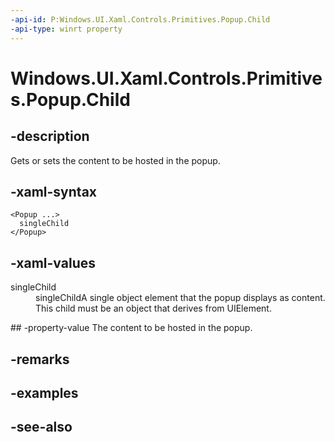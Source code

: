```yaml
---
-api-id: P:Windows.UI.Xaml.Controls.Primitives.Popup.Child
-api-type: winrt property
---
```


<!-- Property syntax
public Windows.UI.Xaml.UIElement Child { get;  set; }
-->

# Windows.UI.Xaml.Controls.Primitives.Popup.Child

## -description
Gets or sets the content to be hosted in the popup.



## -xaml-syntax
```xaml
<Popup ...>
  singleChild
</Popup>
```


## -xaml-values
<dl><dt>singleChild</dt><dd>singleChildA single object element that the popup displays as content. This child must be an object that derives from UIElement.</dd>
</dl>
## -property-value
The content to be hosted in the popup.

## -remarks

## -examples

## -see-also
